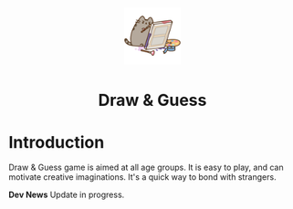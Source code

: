 <h1 align="center">
  <br>
  <img src="src/styles/images/gif/cat_paint.gif" alt="Cat Paint" width="100">
</h1>

<h1 align="center">Draw & Guess</h1>

# Introduction

Draw & Guess game is aimed at all age groups. It is easy to play, and can motivate creative imaginations. It's a quick way to bond with strangers.

**Dev News**
Update in progress.
